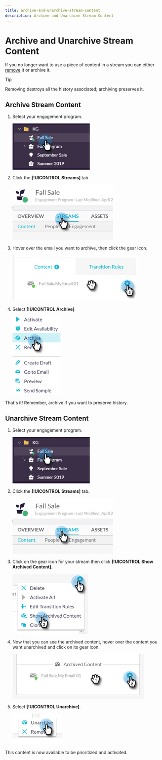 ```yaml
---
title: archive-and-unarchive-stream-content
description: Archive and Unarchive Stream Content
---
```


# Archive and Unarchive Stream Content

If you no longer want to use a piece of content in a stream you can either [remove](/help/sky/remove-stream-content.md) it or archive it.

>[!TIP]
>
>Removing destroys all the history associated; archiving
>preserves it.

## Archive Stream Content

1. Select your engagement program.

   ![Image One](/help/sky/assets/engagement-programs/archive-and-unarchive-stream-content/archive-and-unarchive-stream-content-1.png)

1. Click the **[!UICONTROL Streams]** tab

   ![Image Two](/help/sky/assets/engagement-programs/archive-and-unarchive-stream-content/archive-and-unarchive-stream-content-2.png)

1. Hover over the email you want to archive, then click the gear icon.

   ![Image Three](/help/sky/assets/engagement-programs/archive-and-unarchive-stream-content/archive-and-unarchive-stream-content-3.png)

1. Select **[!UICONTROL Archive]**.

   ![Image Four](/help/sky/assets/engagement-programs/archive-and-unarchive-stream-content/archive-and-unarchive-stream-content-4.png)

That's it! Remember, archive if you want to preserve history.

## Unarchive Stream Content

1. Select your engagement program.

   ![Image Five](/help/sky/assets/engagement-programs/archive-and-unarchive-stream-content/archive-and-unarchive-stream-content-5.png)

1. Click the **[!UICONTROL Streams]** tab.

   ![Image Six](/help/sky/assets/engagement-programs/archive-and-unarchive-stream-content/archive-and-unarchive-stream-content-6.png)

1. Click on the gear icon for your stream then click **[!UICONTROL Show Archived Content]**.

   ![Image Seven](/help/sky/assets/engagement-programs/archive-and-unarchive-stream-content/archive-and-unarchive-stream-content-7.png)

1. Now that you can see the archived content, hover over the content you want unarchived and click on its gear icon.

   ![Image Eight](/help/sky/assets/engagement-programs/archive-and-unarchive-stream-content/archive-and-unarchive-stream-content-8.png)

1. Select **[!UICONTROL Unarchive]**.

   ![Image Nine](/help/sky/assets/engagement-programs/archive-and-unarchive-stream-content/archive-and-unarchive-stream-content-9.png)

This content is now available to be prioritized and activated.
